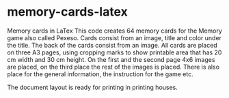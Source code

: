 # memory-cards-latex
Memory cards in LaTex
This code creates 64 memory cards for the Memory game also called Pexeso. 
Cards consist from an image, title and color under the title. The back of the cards consist from an image.
All cards are placed on three A3 pages, using cropping marks to show printable area that has 20 cm width and 30 cm height.
On the first and the second page 4x6 images are placed, on the third place the rest of the images is placed.
There is also place for the general information, the instruction for the game etc.

The document layout is ready for printing in printing houses. 
